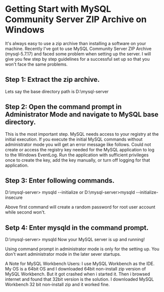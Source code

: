 # Getting Start with MySQL Community Server ZIP Archive on Windows
It's always easy to use a zip archive than installing a software on your machine. Recently I've got to use MySQL Community Server ZIP Archive (mysql-5.7.17) and faced some problem when setting up the server. I will give you few step by step guidelines for a successful set up so that you won't face the same problems.

## **Step 1**: Extract the zip archive.
Lets say the base directory path is D:\mysql-server

## **Step 2**: Open the command prompt in Administrator Mode and navigate to MySQL base directory.
This is the most important step. MySQL needs access to your registry at the initial execution. If you execute the initial MySQL commands without administrator mode you will get an error message like follows.
Could not create or access the registry key needed for the MySQL application
to log to the Windows EventLog. Run the application with sufficient
privileges once to create the key, add the key manually, or turn off
logging for that application.

## **Step 3**: Enter following commands.
D:\mysql-server> mysqld --initialize
or
D:\mysql-server>mysqld --initialize-insecure

Above first command will create a random password for root user account while second won't.

## **Setp 4**: Enter mysqld in the command prompt.
D:\mysql-server> mysqld
Now your MySQL server is up and running!

Using command prompt in administrator mode is only for the setting up. You don't want administrator mode in the later sever startups.

A Note for MySQL Workbench Users:
I use MySQL Workbench as the IDE. My OS is a 64bit OS and I downloaded 64bit non-install zip version of MySQL Workbench. But it got crashed when i started it. Then i browsed internet and found that 32bit version is the solution. I downloaded MySQL Workbench 32 bit non-install zip and it worked fine.
